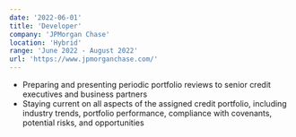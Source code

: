 ```yaml
---
date: '2022-06-01'
title: 'Developer'
company: 'JPMorgan Chase'
location: 'Hybrid'
range: 'June 2022 - August 2022'
url: 'https://www.jpmorganchase.com/'
---
```


- Preparing and presenting periodic portfolio reviews to senior credit executives and business partners
- Staying current on all aspects of the assigned credit portfolio, including industry trends, portfolio performance, compliance with covenants, potential risks, and opportunities

